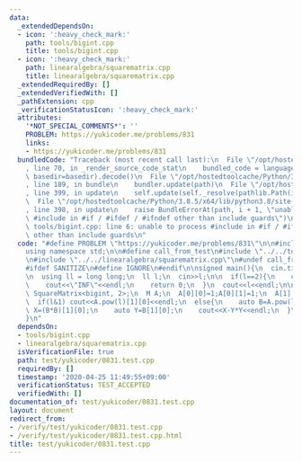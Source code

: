 ```yaml
---
data:
  _extendedDependsOn:
  - icon: ':heavy_check_mark:'
    path: tools/bigint.cpp
    title: tools/bigint.cpp
  - icon: ':heavy_check_mark:'
    path: linearalgebra/squarematrix.cpp
    title: linearalgebra/squarematrix.cpp
  _extendedRequiredBy: []
  _extendedVerifiedWith: []
  _pathExtension: cpp
  _verificationStatusIcon: ':heavy_check_mark:'
  attributes:
    '*NOT_SPECIAL_COMMENTS*': ''
    PROBLEM: https://yukicoder.me/problems/831
    links:
    - https://yukicoder.me/problems/831
  bundledCode: "Traceback (most recent call last):\n  File \"/opt/hostedtoolcache/Python/3.8.5/x64/lib/python3.8/site-packages/onlinejudge_verify/documentation/build.py\"\
    , line 70, in _render_source_code_stat\n    bundled_code = language.bundle(stat.path,\
    \ basedir=basedir).decode()\n  File \"/opt/hostedtoolcache/Python/3.8.5/x64/lib/python3.8/site-packages/onlinejudge_verify/languages/cplusplus.py\"\
    , line 189, in bundle\n    bundler.update(path)\n  File \"/opt/hostedtoolcache/Python/3.8.5/x64/lib/python3.8/site-packages/onlinejudge_verify/languages/cplusplus_bundle.py\"\
    , line 399, in update\n    self.update(self._resolve(pathlib.Path(included), included_from=path))\n\
    \  File \"/opt/hostedtoolcache/Python/3.8.5/x64/lib/python3.8/site-packages/onlinejudge_verify/languages/cplusplus_bundle.py\"\
    , line 398, in update\n    raise BundleErrorAt(path, i + 1, \"unable to process\
    \ #include in #if / #ifdef / #ifndef other than include guards\")\nonlinejudge_verify.languages.cplusplus_bundle.BundleErrorAt:\
    \ tools/bigint.cpp: line 6: unable to process #include in #if / #ifdef / #ifndef\
    \ other than include guards\n"
  code: "#define PROBLEM \"https://yukicoder.me/problems/831\"\n\n#include<bits/stdc++.h>\n\
    using namespace std;\n\n#define call_from_test\n#include \"../../tools/bigint.cpp\"\
    \n#include \"../../linearalgebra/squarematrix.cpp\"\n#undef call_from_test\n\n\
    #ifdef SANITIZE\n#define IGNORE\n#endif\n\nsigned main(){\n  cin.tie(0);\n  ios::sync_with_stdio(0);\n\
    \n  using ll = long long;\n  ll l;\n  cin>>l;\n\n  if(l==2){\n    cout<<3<<endl;\n\
    \    cout<<\"INF\"<<endl;\n    return 0;\n  }\n  cout<<l<<endl;\n\n  using M =\
    \ SquareMatrix<bigint, 2>;\n  M A;\n  A[0][0]=1;A[0][1]=1;\n  A[1][0]=1;A[1][1]=0;\n\
    \  if(l&1) cout<<A.pow(l)[1][0]<<endl;\n  else{\n    auto B=A.pow(l/2);\n    auto\
    \ X=(B*B)[1][0];\n    auto Y=B[1][0];\n    cout<<X-Y*Y<<endl;\n  }\n  return 0;\n\
    }\n"
  dependsOn:
  - tools/bigint.cpp
  - linearalgebra/squarematrix.cpp
  isVerificationFile: true
  path: test/yukicoder/0831.test.cpp
  requiredBy: []
  timestamp: '2020-04-25 11:49:55+09:00'
  verificationStatus: TEST_ACCEPTED
  verifiedWith: []
documentation_of: test/yukicoder/0831.test.cpp
layout: document
redirect_from:
- /verify/test/yukicoder/0831.test.cpp
- /verify/test/yukicoder/0831.test.cpp.html
title: test/yukicoder/0831.test.cpp
---
```


